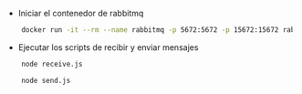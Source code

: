 - Iniciar el contenedor de rabbitmq

```bash
    docker run -it --rm --name rabbitmq -p 5672:5672 -p 15672:15672 rabbitmq:3.10-management-alpine
```

- Ejecutar los scripts de recibir y enviar mensajes

```bash
    node receive.js
```

```bash
    node send.js
```
